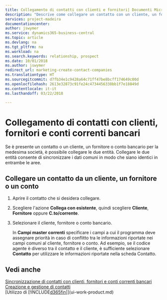 ```yaml
---
title: Collegamento di contatti con clienti e fornitori| Documenti Microsoft
description: "Descrive come collegare un contatto con un cliente, un fornitore o un conto corrente bancario dalla medesima società, per poter sincronizzare i dati comuni."
services: project-madeira
documentationcenter: 
author: jswymer
ms.service: dynamics365-business-central
ms.topic: article
ms.devlang: na
ms.tgt_pltfrm: na
ms.workload: na
ms.search.keywords: relationship, prospect
ms.date: 10/01/2018
ms.author: jswymer
redirect_url: marketing-create-contact-companies
ms.translationtype: HT
ms.sourcegitcommit: d7fb34e1c9428a64c71ff47be8bcff174649c00d
ms.openlocfilehash: 2613e32873c91fe24c4734456338bb1f7e18849d
ms.contentlocale: it-it
ms.lasthandoff: 03/22/2018

---
```

# <a name="link-contacts-with-customers-vendors-and-bank-accounts"></a>Collegamento di contatti con clienti, fornitori e conti correnti bancari
Se è presente un contatto o un cliente, un fornitore o conto bancario per la medesima società, è possibile collegare le due entità. Collegare le due entità consente di sincronizzare i dati comuni in modo che siano identici in entrambe le aree.

## <a name="link-a-contact-to-an-existing-customer-vendor-or-bank-account"></a>Collegare un contatto da un cliente, un fornitore o un conto
1. Aprire il contatto che si desidera collegare.
2. Scegliere l'azione **Collega con esistente**, quindi scegliere **Cliente**, **Fornitore** oppure **C.to/corrente**.
3. Selezionare il cliente, fornitore o conto bancario.

   In **Campi master correnti** specificare i campi a cui il programma deve assegnare priorità in caso di conflitto tra le informazioni riportate nei campi comuni al cliente, fornitore o conto. Ad esempio, se il codice agente è diverso tra il contatto e il cliente, è sufficiente selezionare **Contatto** per utilizzare le informazioni riportate nella scheda Contatto.

## <a name="see-also"></a>Vedi anche
[Sincronizzazione di contatti con clienti, fornitori e conti correnti bancari](marketing-synchronize-contacts-customers-vendors-bank-accounts.md)  
[Creazione e gestione di contatti](marketing-contacts.md)  
[Utilizzo di [!INCLUDE[d365fin](includes/d365fin_md.md)]](ui-work-product.md)  

